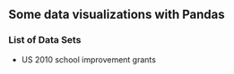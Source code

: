 ## Some data visualizations with Pandas

### List of Data Sets

* US 2010 school improvement grants
